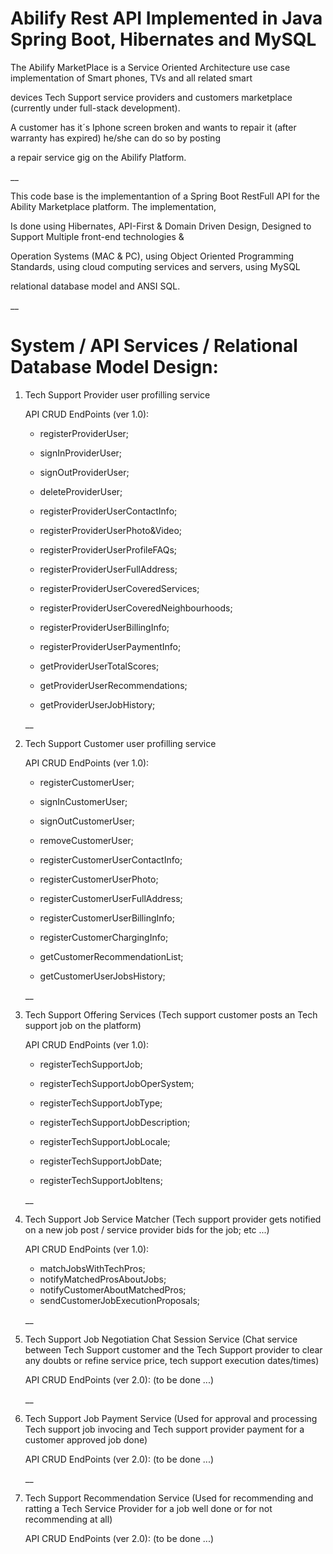 # Abilify Rest API Implemented in Java Spring Boot, Hibernates and MySQL

The Abilify MarketPlace is a Service Oriented Architecture use case implementation of Smart phones, TVs and all related smart 

devices Tech Support service providers and customers marketplace (currently under full-stack development).

A customer has it´s Iphone screen broken and wants to repair it (after warranty has expired) he/she can do so by posting

a repair service gig on the Abilify Platform.

__

This code base is the implementantion of a Spring Boot RestFull API for the Ability Marketplace platform. The implementation,

Is done using Hibernates, API-First & Domain Driven Design, Designed to Support Multiple front-end technologies & 

Operation Systems (MAC & PC), using Object Oriented Programming Standards, using cloud computing services and servers, using MySQL 

relational database model and ANSI SQL.

__

# System / API Services / Relational Database Model Design:

1) Tech Support Provider user profilling service

   API CRUD EndPoints (ver 1.0):

   - registerProviderUser;              
   - signInProviderUser;
   - signOutProviderUser;
   - deleteProviderUser;

   - registerProviderUserContactInfo;
   - registerProviderUserPhoto&Video;
   - registerProviderUserProfileFAQs;
   - registerProviderUserFullAddress;

   - registerProviderUserCoveredServices;
   - registerProviderUserCoveredNeighbourhoods;

   - registerProviderUserBillingInfo;
   - registerProviderUserPaymentInfo;

   - getProviderUserTotalScores;
   - getProviderUserRecommendations;
   - getProviderUserJobHistory;

   __
2) Tech Support Customer user profilling service

   API CRUD EndPoints (ver 1.0):

   - registerCustomerUser;
   - signInCustomerUser;
   - signOutCustomerUser;
   - removeCustomerUser;
   
   - registerCustomerUserContactInfo;
   - registerCustomerUserPhoto;
   - registerCustomerUserFullAddress;
   
   - registerCustomerUserBillingInfo;
   - registerCustomerChargingInfo;
   
   - getCustomerRecommendationList;
   - getCustomerUserJobsHistory;
  
   __
3) Tech Support Offering Services 
   (Tech support customer posts an Tech support job on the platform)

   API CRUD EndPoints (ver 1.0):
   
   - registerTechSupportJob;
   - registerTechSupportJobOperSystem;
   - registerTechSupportJobType;
   
   - registerTechSupportJobDescription;
   - registerTechSupportJobLocale;
   - registerTechSupportJobDate;
   - registerTechSupportJobItens;
   
   __
4) Tech Support Job Service Matcher 
   (Tech support provider gets notified on a new job post 
    / service provider bids for the job; etc ...)

   API CRUD EndPoints (ver 1.0):   
   
   - matchJobsWithTechPros;
   - notifyMatchedProsAboutJobs;
   - notifyCustomerAboutMatchedPros;
   - sendCustomerJobExecutionProposals;
   
   __
5) Tech Support Job Negotiation Chat Session Service
   (Chat service between Tech Support customer and 
    the Tech Support provider to clear any doubts or
    refine service price, tech support execution dates/times)

   API CRUD EndPoints (ver 2.0):
   (to be done ...)

   __
6) Tech Support Job Payment Service
   (Used for approval and processing Tech support job invocing
    and Tech support provider payment for a customer approved job done)

   API CRUD EndPoints (ver 2.0):
   (to be done ...)

   __
7) Tech Support Recommendation Service
   (Used for recommending and ratting a Tech Service Provider for
    a job well done or for not recommending at all)

   API CRUD EndPoints (ver 2.0):
   (to be done ...)
